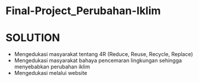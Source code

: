 # Final-Project_Perubahan-Iklim

# SOLUTION 
- Mengedukasi masyarakat tentang 4R (Reduce, Reuse, Recycle, Replace)
- Mengedukasi masyarakat bahaya pencemaran lingkungan sehingga menyebabkan perubahan iklim
- Mengedukasi melalui website
